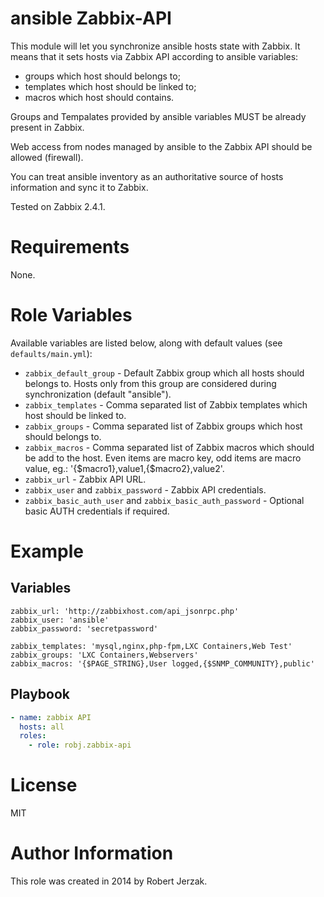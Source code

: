 ansible Zabbix-API
==================

This module will let you synchronize ansible hosts state with Zabbix. It means that it sets hosts via Zabbix API according to ansible variables:
- groups which host should belongs to;
- templates which host should be linked to;
- macros which host should contains.

Groups and Tempalates provided by ansible variables MUST be already present in Zabbix.

Web access from nodes managed by ansible to the Zabbix API should be allowed (firewall).

You can treat ansible inventory as an authoritative source of hosts information and sync it to Zabbix.

Tested on Zabbix 2.4.1.

Requirements
============

None.

Role Variables
==============

Available variables are listed below, along with default values (see `defaults/main.yml`):

- `zabbix_default_group` - Default Zabbix group which all hosts should belongs to. Hosts only from this group are considered during synchronization (default "ansible").
- `zabbix_templates` - Comma separated list of Zabbix templates which host should be linked to.
- `zabbix_groups` - Comma separated list of Zabbix groups which host should belongs to.
- `zabbix_macros` - Comma separated list of Zabbix macros which should be add to the host. Even items are macro key, odd items are macro value, eg.: '{$macro1},value1,{$macro2},value2'.
- `zabbix_url` - Zabbix API URL.
- `zabbix_user` and `zabbix_password` - Zabbix API credentials.
- `zabbix_basic_auth_user` and `zabbix_basic_auth_password` - Optional basic AUTH credentials if required.

Example
=======

Variables
---------

    zabbix_url: 'http://zabbixhost.com/api_jsonrpc.php'
    zabbix_user: 'ansible'
    zabbix_password: 'secretpassword'
  
    zabbix_templates: 'mysql,nginx,php-fpm,LXC Containers,Web Test'
    zabbix_groups: 'LXC Containers,Webservers'
    zabbix_macros: '{$PAGE_STRING},User logged,{$SNMP_COMMUNITY},public'

Playbook
--------

```yaml
- name: zabbix API
  hosts: all
  roles:
    - role: robj.zabbix-api
```

License
=======
MIT

Author Information
==================
This role was created in 2014 by Robert Jerzak.
